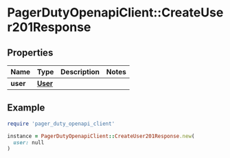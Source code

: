 # PagerDutyOpenapiClient::CreateUser201Response

## Properties

| Name | Type | Description | Notes |
| ---- | ---- | ----------- | ----- |
| **user** | [**User**](User.md) |  |  |

## Example

```ruby
require 'pager_duty_openapi_client'

instance = PagerDutyOpenapiClient::CreateUser201Response.new(
  user: null
)
```

